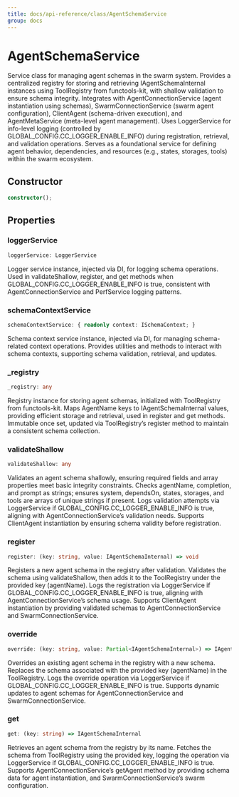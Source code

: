 ```yaml
---
title: docs/api-reference/class/AgentSchemaService
group: docs
---
```


# AgentSchemaService

Service class for managing agent schemas in the swarm system.
Provides a centralized registry for storing and retrieving IAgentSchemaInternal instances using ToolRegistry from functools-kit, with shallow validation to ensure schema integrity.
Integrates with AgentConnectionService (agent instantiation using schemas), SwarmConnectionService (swarm agent configuration), ClientAgent (schema-driven execution), and AgentMetaService (meta-level agent management).
Uses LoggerService for info-level logging (controlled by GLOBAL_CONFIG.CC_LOGGER_ENABLE_INFO) during registration, retrieval, and validation operations.
Serves as a foundational service for defining agent behavior, dependencies, and resources (e.g., states, storages, tools) within the swarm ecosystem.

## Constructor

```ts
constructor();
```

## Properties

### loggerService

```ts
loggerService: LoggerService
```

Logger service instance, injected via DI, for logging schema operations.
Used in validateShallow, register, and get methods when GLOBAL_CONFIG.CC_LOGGER_ENABLE_INFO is true, consistent with AgentConnectionService and PerfService logging patterns.

### schemaContextService

```ts
schemaContextService: { readonly context: ISchemaContext; }
```

Schema context service instance, injected via DI, for managing schema-related context operations.
Provides utilities and methods to interact with schema contexts, supporting schema validation, retrieval, and updates.

### _registry

```ts
_registry: any
```

Registry instance for storing agent schemas, initialized with ToolRegistry from functools-kit.
Maps AgentName keys to IAgentSchemaInternal values, providing efficient storage and retrieval, used in register and get methods.
Immutable once set, updated via ToolRegistry’s register method to maintain a consistent schema collection.

### validateShallow

```ts
validateShallow: any
```

Validates an agent schema shallowly, ensuring required fields and array properties meet basic integrity constraints.
Checks agentName, completion, and prompt as strings; ensures system, dependsOn, states, storages, and tools are arrays of unique strings if present.
Logs validation attempts via LoggerService if GLOBAL_CONFIG.CC_LOGGER_ENABLE_INFO is true, aligning with AgentConnectionService’s validation needs.
Supports ClientAgent instantiation by ensuring schema validity before registration.

### register

```ts
register: (key: string, value: IAgentSchemaInternal) => void
```

Registers a new agent schema in the registry after validation.
Validates the schema using validateShallow, then adds it to the ToolRegistry under the provided key (agentName).
Logs the registration via LoggerService if GLOBAL_CONFIG.CC_LOGGER_ENABLE_INFO is true, aligning with AgentConnectionService’s schema usage.
Supports ClientAgent instantiation by providing validated schemas to AgentConnectionService and SwarmConnectionService.

### override

```ts
override: (key: string, value: Partial<IAgentSchemaInternal>) => IAgentSchemaInternal
```

Overrides an existing agent schema in the registry with a new schema.
Replaces the schema associated with the provided key (agentName) in the ToolRegistry.
Logs the override operation via LoggerService if GLOBAL_CONFIG.CC_LOGGER_ENABLE_INFO is true.
Supports dynamic updates to agent schemas for AgentConnectionService and SwarmConnectionService.

### get

```ts
get: (key: string) => IAgentSchemaInternal
```

Retrieves an agent schema from the registry by its name.
Fetches the schema from ToolRegistry using the provided key, logging the operation via LoggerService if GLOBAL_CONFIG.CC_LOGGER_ENABLE_INFO is true.
Supports AgentConnectionService’s getAgent method by providing schema data for agent instantiation, and SwarmConnectionService’s swarm configuration.
